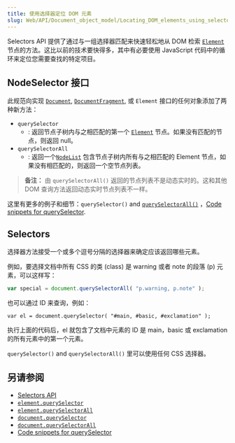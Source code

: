 ```yaml
---
title: 使用选择器定位 DOM 元素
slug: Web/API/Document_object_model/Locating_DOM_elements_using_selectors
---
```


Selectors API 提供了通过与一组选择器匹配来快速轻松地从 DOM 检索 [`Element`](/zh-CN/docs/DOM/element)节点的方法。这比以前的技术要快得多，其中有必要使用 JavaScript 代码中的循环来定位您需要查找的特定项目。

## NodeSelector 接口

此规范向实现 [`Document`](/zh-CN/docs/DOM/document), [`DocumentFragment`](/zh-CN/docs/DOM/DocumentFragment), 或 `Element` 接口的任何对象添加了两种新方法：

- `querySelector`
  - : 返回节点子树内与之相匹配的第一个 [`Element`](/zh-CN/docs/DOM/element) 节点。如果没有匹配的节点，则返回 null。
- `querySelectorAll`
  - : 返回一个[`NodeList`](/zh-CN/docs/DOM/NodeList) 包含节点子树内所有与之相匹配的 Element 节点，如果没有相匹配的，则返回一个空节点列表。

> **备注：** 由 `querySelectorAll()` 返回的节点列表不是动态实时的。这和其他 DOM 查询方法返回动态实时节点列表不一样。

这里有更多的例子和细节：`querySelector()` and [`querySelectorAll()`](/zh-CN/docs/DOM/Element.querySelectorAll) ，[Code snippets for querySelector](/zh-CN/docs/Code_snippets/QuerySelector).

## Selectors

选择器方法接受一个或多个逗号分隔的选择器来确定应该返回哪些元素。

例如，要选择文档中所有 CSS 的类 (class) 是 warning 或者 note 的段落 (p) 元素，可以这样写：

```js
var special = document.querySelectorAll( "p.warning, p.note" );
```

也可以通过 ID 来查询，例如：

```
var el = document.querySelector( "#main, #basic, #exclamation" );
```

执行上面的代码后，el 就包含了文档中元素的 ID 是 main，basic 或 exclamation 的所有元素中的第一个元素。

`querySelector()` and `querySelectorAll()` 里可以使用任何 CSS 选择器。

## 另请参阅

- [Selectors API](http://www.w3.org/TR/selectors-api/)
- [`element.querySelector`](/zh-CN/docs/DOM/Element.querySelector)
- [`element.querySelectorAll`](/zh-CN/docs/DOM/Element.querySelectorAll)
- [`document.querySelector`](/zh-CN/docs/DOM/Document.querySelector)
- [`document.querySelectorAll`](/zh-CN/docs/DOM/Document.querySelectorAll)
- [Code snippets for querySelector](/zh-CN/docs/Code_snippets/QuerySelector)
